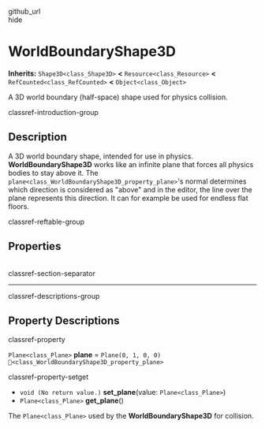 github\_url  
hide

# WorldBoundaryShape3D

**Inherits:** `Shape3D<class_Shape3D>` **&lt;**
`Resource<class_Resource>` **&lt;** `RefCounted<class_RefCounted>`
**&lt;** `Object<class_Object>`

A 3D world boundary (half-space) shape used for physics collision.

classref-introduction-group

## Description

A 3D world boundary shape, intended for use in physics.
**WorldBoundaryShape3D** works like an infinite plane that forces all
physics bodies to stay above it. The
`plane<class_WorldBoundaryShape3D_property_plane>`'s normal determines
which direction is considered as "above" and in the editor, the line
over the plane represents this direction. It can for example be used for
endless flat floors.

classref-reftable-group

## Properties

<table>
<tbody>
<tr>
</tr>
</tbody>
</table>

classref-section-separator

------------------------------------------------------------------------

classref-descriptions-group

## Property Descriptions

classref-property

`Plane<class_Plane>` **plane** = `Plane(0, 1, 0, 0)`
`🔗<class_WorldBoundaryShape3D_property_plane>`

classref-property-setget

-   `void (No return value.)` **set\_plane**(value:
    `Plane<class_Plane>`)
-   `Plane<class_Plane>` **get\_plane**()

The `Plane<class_Plane>` used by the **WorldBoundaryShape3D** for
collision.

